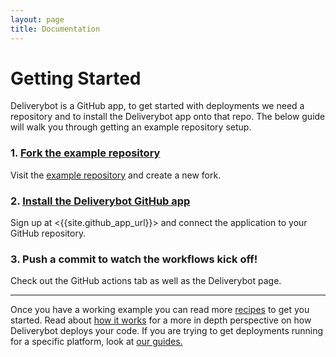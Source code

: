 ```yaml
---
layout: page
title: Documentation
---
```


# Getting Started

Deliverybot is a GitHub app, to get started with deployments we need a
repository and to install the Deliverybot app onto that repo. The below guide
will walk you through getting an example repository setup.

### 1. [Fork the example repository][example]

Visit the [example repository][example] and create a new fork.

### 2. [Install the Deliverybot GitHub app][app]

Sign up at <{{site.github_app_url}}> and connect the application to your GitHub
repository.

### 3. Push a commit to watch the workflows kick off!

Check out the GitHub actions tab as well as the Deliverybot page.

<hr>

Once you have a working example you can read more [recipes][recipes] to get you
started. Read about [how it works][how] for a more in depth perspective on how
Deliverybot deploys your code. If you are trying to get deployments running for
a specific platform, look at [our guides.](guides)

[app]: {{site.github_app_url}}
[how]: /docs/how-it-works
[recipes]: /docs/recipes
[recipes]: /docs/guides
[example]: https://github.com/deliverybot/example
